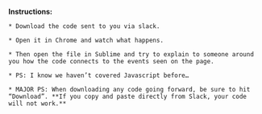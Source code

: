  **Instructions:**

	* Download the code sent to you via slack. 
	 
	* Open it in Chrome and watch what happens.
	
	* Then open the file in Sublime and try to explain to someone around you how the code connects to the events seen on the page.
	
	* PS: I know we haven’t covered Javascript before…
	
	* MAJOR PS: When downloading any code going forward, be sure to hit “Download”. **If you copy and paste directly from Slack, your code will not work.**
 

